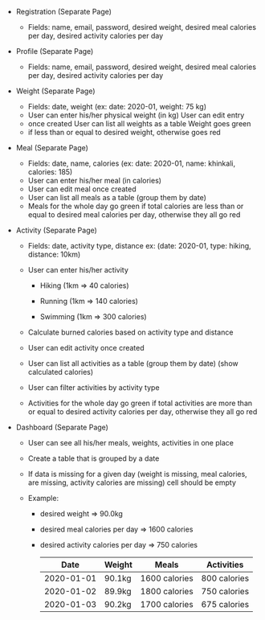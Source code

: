 


 - Registration (Separate Page)

	
	 - Fields: name, email, password, desired weight, desired meal calories
   per day, desired activity calories per day
 - Profile (Separate Page)
	 - Fields: name, email, password, desired weight, desired meal calories
	   per day, desired activity calories per day
 - Weight (Separate Page)
	 - Fields: date, weight (ex: date: 2020-01, weight: 75 kg)
	 - User can enter his/her physical weight (in kg) User can edit entry
	 - once created User can list all weights as a table  Weight goes green
	 -  if less than or equal to desired weight, otherwise goes red

 - Meal (Separate Page)
	- Fields: date, name, calories  (ex: date: 2020-01, name: khinkali, calories: 185)
	- User can enter his/her meal (in calories) 
	- User can edit meal once created
	- User can list all meals as a table (group them by date)
	- Meals for the whole day go green if total calories are less than or equal to desired meal calories per day, otherwise they all go red

 - Activity (Separate Page)

	 - Fields: date, activity type, distance ex: (date: 2020-01, type:
	   hiking, distance: 10km)

	 - User can enter his/her  activity

		 - Hiking (1km => 40 calories)

		 - Running (1km => 140 calories)

		 - Swimming (1km => 300 calories)

	 - Calculate burned calories based on activity type and distance

	 - User can edit activity once created

	 - User can list all activities as a table (group them by date) (show
	   calculated calories)

	 - User can filter activities by activity type

	 - Activities for the whole day go green if total activities are more
	   than or equal to desired activity calories per day, otherwise they
	   all go red

 - Dashboard (Separate Page)

	 - User can see all his/her meals, weights, activities in one place

	 - Create a table that is grouped by a date

	 - If data is missing for a given day (weight is missing, meal calories,
	   are missing, activity calories are missing) cell should be empty

	 - Example:

		 - desired weight => 90.0kg

		 - desired meal calories per day => 1600 calories

		 - desired activity calories per day => 750 calories

             | Date  | Weight  | Meals | Activities
             |--|--|--|---|
             | 2020-01-01 | 90.1kg | 1600 calories | 800 calories
             | 2020-01-02 | 89.9kg | 1800 calories | 750 calories
             | 2020-01-03 | 90.2kg | 1700 calories | 675 calories
